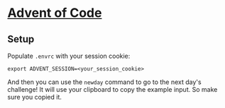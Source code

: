 # [Advent of Code](https://adventofcode.com/)

## Setup

Populate `.envrc` with your session cookie:

```
export ADVENT_SESSION=<your_session_cookie>
```

And then you can use the `newday` command to go to the next day's challenge!
It will use your clipboard to copy the example input. So make sure you copied
it.

